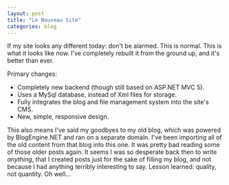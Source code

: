 ```yaml
---
layout: post
title: "Le Nouveau Site"
categories: blog
---
```


If my site looks any different today: don't be alarmed. This is normal. This is what it looks like now. I've completely rebuilt it from the ground up, and it's better than ever.

Primary changes:

*   Completely new backend (though still based on ASP.NET MVC 5).
*   Uses a MySql database, instead of Xml files for storage.
*   Fully integrates the blog and file management system into the site's CMS.
*   New, simple, responsive design.

This also means I've said my goodbyes to my old blog, which was powered by BlogEngine.NET and ran on a separate domain. I've been importing all of the old content from that blog into this one. It was pretty bad reading some of those older posts again. It seems I was so desperate back then to write _anything_, that I created posts just for the sake of filling my blog, and not because I had anything terribly interesting to say. Lesson learned: quality, not quantity. Oh well...
